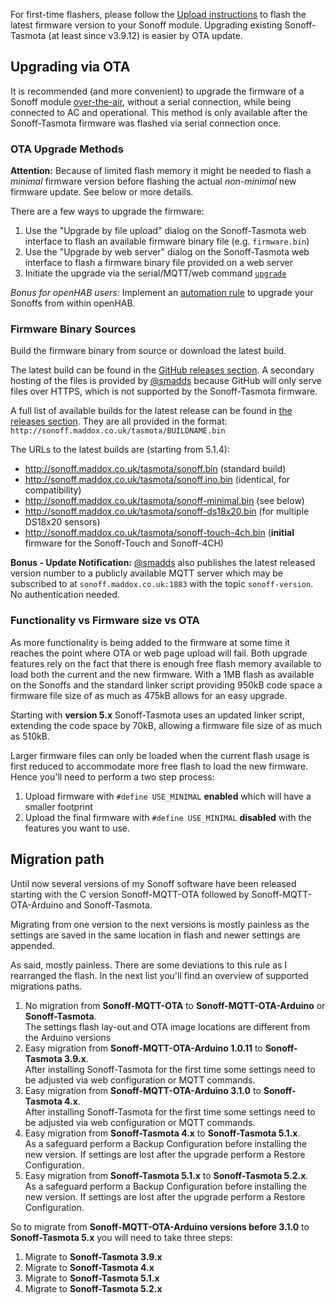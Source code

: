 For first-time flashers, please follow the [Upload instructions](https://github.com/arendst/Sonoff-Tasmota/wiki/Upload) to flash the latest firmware version to your Sonoff module. Upgrading existing Sonoff-Tasmota (at least since v3.9.12) is easier by OTA update.

## Upgrading via OTA

It is recommended (and more convenient) to upgrade the firmware of a Sonoff module [over-the-air](https://en.wikipedia.org/wiki/Over-the-air_programming), without a serial connection, while being connected to AC and operational.
This method is only available after the Sonoff-Tasmota firmware was flashed via serial connection once.

### OTA Upgrade Methods

**Attention:** Because of limited flash memory it might be needed to flash a *minimal* firmware version before flashing the actual *non-minimal* new firmware update. See below or more details.

There are a few ways to upgrade the firmware:

1. Use the "Upgrade by file upload" dialog on the Sonoff-Tasmota web interface to flash an available firmware binary file (e.g. `firmware.bin`)
2. Use the "Upgrade by web server" dialog on the Sonoff-Tasmota web interface to flash a firmware binary file provided on a web server
3. Initiate the upgrade via the serial/MQTT/web command [`upgrade`](https://github.com/arendst/Sonoff-Tasmota/wiki/Commands#management)

*Bonus for openHAB users:* Implement an [automation rule](https://github.com/arendst/Sonoff-Tasmota/wiki/openHAB#maintenance-actions) to upgrade your Sonoffs from within openHAB.

### Firmware Binary Sources

Build the firmware binary from source or download the latest build.

The latest build can be found in the [GitHub releases section](https://github.com/arendst/Sonoff-Tasmota/releases). 
A secondary hosting of the files is provided by [@smadds](https://github.com/arendst/Sonoff-Tasmota/issues/19) because GitHub will only serve files over HTTPS, which is not supported by the Sonoff-Tasmota firmware.

A full list of available builds for the latest release can be found in [the releases section](https://github.com/arendst/Sonoff-Tasmota/releases). They are all provided in the format: `http://sonoff.maddox.co.uk/tasmota/BUILDNAME.bin`

The URLs to the latest builds are (starting from 5.1.4): 

* http://sonoff.maddox.co.uk/tasmota/sonoff.bin (standard build)
* http://sonoff.maddox.co.uk/tasmota/sonoff.ino.bin (identical, for compatibility)
* http://sonoff.maddox.co.uk/tasmota/sonoff-minimal.bin (see below)
* http://sonoff.maddox.co.uk/tasmota/sonoff-ds18x20.bin (for multiple DS18x20 sensors)
* http://sonoff.maddox.co.uk/tasmota/sonoff-touch-4ch.bin (**initial** firmware for the Sonoff-Touch and Sonoff-4CH)

**Bonus - Update Notification:** [@smadds](https://github.com/arendst/Sonoff-Tasmota/issues/19) also publishes the latest released version number to a publicly available MQTT server which may be subscribed to at `sonoff.maddox.co.uk:1883` with the topic `sonoff-version`. No authentication needed.

### Functionality vs Firmware size vs OTA

As more functionality is being added to the firmware at some time it reaches the point where OTA or web page upload will fail. Both upgrade features rely on the fact that there is enough free flash memory available to load both the current and the new firmware. With a 1MB flash as available on the Sonoffs and the standard linker script providing 950kB code space a firmware file size of as much as 475kB allows for an easy upgrade. 

Starting with **version 5.x** Sonoff-Tasmota uses an updated linker script, extending the code space by 70kB, allowing a firmware file size of as much as 510kB.

Larger firmware files can only be loaded when the current flash usage is first reduced to accommodate more free flash to load the new firmware. Hence you'll need to perform a two step process:
1. Upload firmware with `#define USE_MINIMAL` **enabled** which will have a smaller footprint
2. Upload the final firmware with `#define USE_MINIMAL` **disabled** with the features you want to use.

## Migration path

Until now several versions of my Sonoff software have been released starting with the C version Sonoff-MQTT-OTA followed by Sonoff-MQTT-OTA-Arduino and Sonoff-Tasmota.

Migrating from one version to the next versions is mostly painless as the settings are saved in the same location in flash and newer settings are appended.

As said, mostly painless. There are some deviations to this rule as I rearranged the flash. In the next list you'll find an overview of supported migrations paths.

1. No migration from **Sonoff-MQTT-OTA** to **Sonoff-MQTT-OTA-Arduino** or **Sonoff-Tasmota**.<br/>The settings flash lay-out and OTA image locations are different from the Arduino versions
2. Easy migration from **Sonoff-MQTT-OTA-Arduino 1.0.11** to **Sonoff-Tasmota 3.9.x**.<br/>After installing Sonoff-Tasmota for the first time some settings need to be adjusted via web configuration or MQTT commands.
3. Easy migration from **Sonoff-MQTT-OTA-Arduino 3.1.0** to **Sonoff-Tasmota 4.x**.<br/>After installing Sonoff-Tasmota for the first time some settings need to be adjusted via web configuration or MQTT commands.
4. Easy migration from **Sonoff-Tasmota 4.x** to **Sonoff-Tasmota 5.1.x**.<br/>As a safeguard perform a Backup Configuration before installing the new version. If settings are lost after the upgrade perform a Restore Configuration.
5. Easy migration from **Sonoff-Tasmota 5.1.x** to **Sonoff-Tasmota 5.2.x**.<br/>As a safeguard perform a Backup Configuration before installing the new version. If settings are lost after the upgrade perform a Restore Configuration.

So to migrate from **Sonoff-MQTT-OTA-Arduino versions before 3.1.0** to **Sonoff-Tasmota 5.x** you will need to take three steps:

1. Migrate to **Sonoff-Tasmota 3.9.x**
2. Migrate to **Sonoff-Tasmota 4.x**
3. Migrate to **Sonoff-Tasmota 5.1.x**
4. Migrate to **Sonoff-Tasmota 5.2.x**
